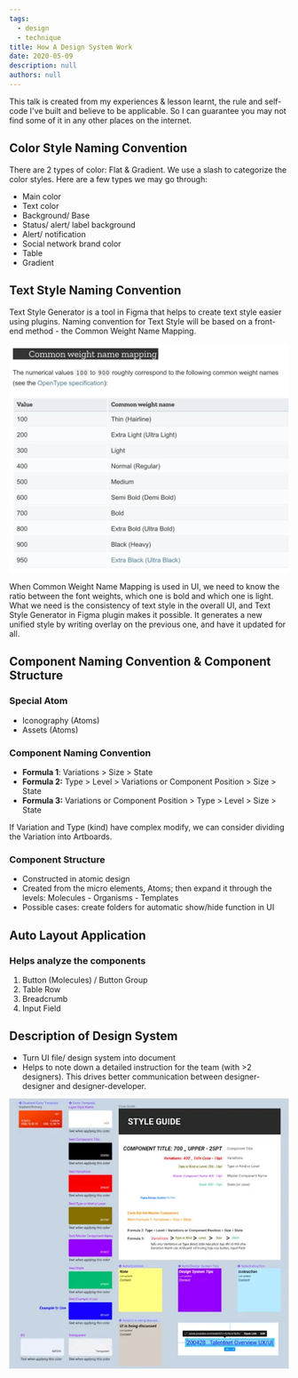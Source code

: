```yaml
---
tags: 
  - design
  - technique
title: How A Design System Work
date: 2020-05-09
description: null
authors: null
---
```


This talk is created from my experiences & lesson learnt, the rule and self-code I've built and believe to be applicable. So I can guarantee you may not find some of it in any other places on the internet.

## Color Style Naming Convention
There are 2 types of color: Flat & Gradient. We use a slash to categorize the color styles. Here are a few types we may go through:
* Main color
* Text color
* Background/ Base
* Status/ alert/ label background
* Alert/ notification
* Social network brand color
* Table
* Gradient

## Text Style Naming Convention
Text Style Generator is a tool in Figma that helps to create text style easier using plugins. Naming convention for Text Style will be based on a front-end method - the Common Weight Name Mapping.

![](assets/how-a-design-system-work_eb3f1f53df6e5919ae30528c764a27ee_md5.webp)

When Common Weight Name Mapping is used in UI, we need to know the ratio between the font weights, which one is bold and which one is light. What we need is the consistency of text style in the overall UI, and Text Style Generator in Figma plugin makes it possible. It generates a new unified style by writing overlay on the previous one, and have it updated for all.

## Component Naming Convention & Component Structure

### Special Atom
* Iconography (Atoms)
* Assets (Atoms)

### Component Naming Convention
* **Formula 1**: Variations > Size > State
* **Formula 2:** Type > Level > Variations or Component Position > Size > State
* **Formula 3:** Variations or Component Position > Type > Level > Size > State

If Variation and Type (kind) have complex modify, we can consider dividing the Variation into Artboards.

### Component Structure
* Constructed in atomic design
* Created from the micro elements, Atoms; then expand it through the levels: Molecules - Organisms - Templates
* Possible cases: create folders for automatic show/hide function in UI

## Auto Layout Application

### Helps analyze the components
1. Button (Molecules) / Button Group
2. Table Row
3. Breadcrumb
4. Input Field

## Description of Design System
* Turn UI file/ design system into document
* Helps to note down a detailed instruction for the team (with >2 designers). This drives better communication between designer-designer and designer-developer.

![](assets/how-a-design-system-work_462d264e13a03129c48869ecadc606ed_md5.webp)
